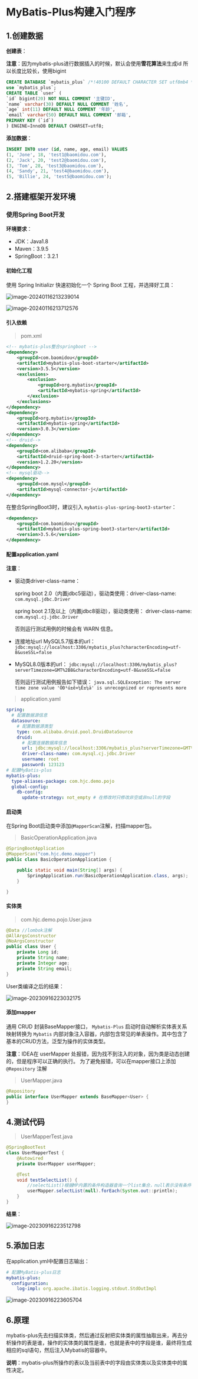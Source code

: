 # MyBatis-Plus构建入门程序

## 1.创建数据

**创建表**：

**注意**：因为mybatis-plus进行数据插入的时候，默认会使用**雪花算法**来生成id 所以长度比较长，使用bigint

```sql
CREATE DATABASE `mybatis_plus` /*!40100 DEFAULT CHARACTER SET utf8mb4 */;
use `mybatis_plus`;
CREATE TABLE `user` (
`id` bigint(20) NOT NULL COMMENT '主键ID',
`name` varchar(30) DEFAULT NULL COMMENT '姓名',
`age` int(11) DEFAULT NULL COMMENT '年龄',
`email` varchar(50) DEFAULT NULL COMMENT '邮箱',
PRIMARY KEY (`id`)
) ENGINE=InnoDB DEFAULT CHARSET=utf8;
```

**添加数据**：

```SQL
INSERT INTO user (id, name, age, email) VALUES
(1, 'Jone', 18, 'test1@baomidou.com'),
(2, 'Jack', 20, 'test2@baomidou.com'),
(3, 'Tom', 28, 'test3@baomidou.com'),
(4, 'Sandy', 21, 'test4@baomidou.com'),
(5, 'Billie', 24, 'test5@baomidou.com');
```

## 2.搭建框架开发环境

### 使用Spring Boot开发

**环境要求**：

- JDK：Java1.8
- Maven：3.9.5
- SpringBoot：3.2.1

#### 初始化工程

使用 Spring Initializr 快速初始化一个 Spring Boot 工程，并选择好工具：

![image-20240116213239014](https://cdn.jsdelivr.net/gh/letengzz/tc2/img202401162132105.png)

![image-20240116213712576](https://cdn.jsdelivr.net/gh/letengzz/tc2/img202401162137802.png)

#### 引入依赖

> pom.xml

```xml
<!-- mybatis-plus整合springboot -->
<dependency>
	<groupId>com.baomidou</groupId>
	<artifactId>mybatis-plus-boot-starter</artifactId>
	<version>3.5.5</version>
	<exclusions>
		<exclusion>
			<groupId>org.mybatis</groupId>
			<artifactId>mybatis-spring</artifactId>
		</exclusion>
	</exclusions>
</dependency>
<dependency>
    <groupId>org.mybatis</groupId>
    <artifactId>mybatis-spring</artifactId>
    <version>3.0.3</version>
</dependency>
<!-- druid-->
<dependency>
    <groupId>com.alibaba</groupId>
    <artifactId>druid-spring-boot-3-starter</artifactId>
    <version>1.2.20</version>
</dependency>
<!-- mysql驱动-->
<dependency>
    <groupId>com.mysql</groupId>
    <artifactId>mysql-connector-j</artifactId>
</dependency>
```

在整合SpringBoot3时，建议引入 `mybatis-plus-spring-boot3-starter`：

```xml
<dependency>
	<groupId>com.baomidou</groupId>
	<artifactId>mybatis-plus-spring-boot3-starter</artifactId>
	<version>3.5.6</version>
</dependency>
```

#### 配置application.yaml

**注意**：

- 驱动类driver-class-name：

  spring boot 2.0（内置jdbc5驱动），驱动类使用：driver-class-name: `com.mysql.jdbc.Driver` 

  spring boot 2.1及以上（内置jdbc8驱动），驱动类使用： driver-class-name: `com.mysql.cj.jdbc.Driver` 

  否则运行测试用例的时候会有 WARN 信息。

- 连接地址url MySQL5.7版本的url： `jdbc:mysql://localhost:3306/mybatis_plus?characterEncoding=utf-8&useSSL=false` 

- MySQL8.0版本的url： `jdbc:mysql://localhost:3306/mybatis_plus? serverTimezone=GMT%2B8&characterEncoding=utf-8&useSSL=false` 

  否则运行测试用例报告如下错误： `java.sql.SQLException: The server time zone value 'ÖÐ¹ú±ê×¼Ê±¼ä' is unrecognized or represents more`

> application.yaml

```yaml
spring:
  # 配置数据源信息
  datasource:
    # 配置数据源类型
    type: com.alibaba.druid.pool.DruidDataSource
    druid:
      # 配置连接数据库信息
      url: jdbc:mysql://localhost:3306/mybatis_plus?serverTimezone=GMT%2B8&characterEncoding=utf-8&useSSL=false
      driver-class-name: com.mysql.cj.jdbc.Driver
      username: root
      password: 123123
# 配置MyBatis-plus
mybatis-plus:
  type-aliases-package: com.hjc.demo.pojo
  global-config:
    db-config:
      update-strategy: not_empty # 在修改时只修改非空或非null的字段
```

#### 启动类

在Spring Boot启动类中添加`@MapperScan`注解，扫描mapper包。

> BasicOperationApplication.java

```java
@SpringBootApplication
@MapperScan("com.hjc.demo.mapper")
public class BasicOperationApplication {

    public static void main(String[] args) {
        SpringApplication.run(BasicOperationApplication.class, args);
    }

}
```

#### 实体类

> com.hjc.demo.pojo.User.java

```java
@Data //lombok注解
@AllArgsConstructor
@NoArgsConstructor
public class User {
	private Long id;
	private String name;
	private Integer age;
	private String email;
}
```

User类编译之后的结果：

![image-20230916223032175](https://cdn.jsdelivr.net/gh/letengzz/tc2@main/img/Java/202309162230919.png)

#### 添加mapper

通用 CRUD 封装BaseMapper接口， `Mybatis-Plus` 启动时自动解析实体表关系映射转换为 `Mybatis` 内部对象注入容器，内部包含常见的单表操作。其中包含了基本的CRUD方法，泛型为操作的实体类型。

**注意**：IDEA在 userMapper 处报错，因为找不到注入的对象，因为类是动态创建的，但是程序可以正确的执行。 为了避免报错，可以在mapper接口上添加 `@Repository` 注解

> UserMapper.java

```java
@Repository
public interface UserMapper extends BaseMapper<User> {
}
```

## 4.测试代码

> UserMapperTest.java

```java
@SpringBootTest
class UserMapperTest {
    @Autowired
    private UserMapper userMapper;

    @Test
    void testSelectList() {
        //selectList()根据MP内置的条件构造器查询一个list集合，null表示没有条件，即查询所有
        userMapper.selectList(null).forEach(System.out::println);
    }
}
```

**结果**：

![image-20230916223512798](https://cdn.jsdelivr.net/gh/letengzz/tc2@main/img/Java/202309162235792.png)

## 5.添加日志

在application.yml中配置日志输出：

```yaml
# 配置MyBatis-plus日志
mybatis-plus:
  configuration:
    log-impl: org.apache.ibatis.logging.stdout.StdOutImpl
```

![image-20230916223605704](https://cdn.jsdelivr.net/gh/letengzz/tc2@main/img/Java/202309162252862.png)

## 6.原理

mybatis-plus先去扫描实体类，然后通过反射把实体类的属性抽取出来，再去分析操作的表是谁，操作的实体类的属性是谁，也就是表中的字段是谁，最终将生成相应的sql语句，然后注入Mybatis的容器中。

**说明**：mybatis-plus所操作的表以及当前表中的字段由实体类以及实体类中的属性决定。